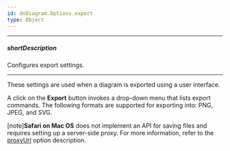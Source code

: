 ```yaml
---
id: dxDiagram.Options.export
type: Object
---
```

---
##### shortDescription
Configures export settings.

---
These settings are used when a diagram is exported using a user interface. 

A click on the **Export** button invokes a drop-down menu that lists export commands. The following formats are supported for exporting into: PNG, JPEG, and SVG.

[note]**Safari on Mac OS** does not implement an API for saving files and requires setting up a server-side proxy. For more information, refer to the [proxyUrl](/api-reference/10%20UI%20Widgets/dxDiagram/1%20Configuration/export/proxyUrl.md '{basewidgetpath}/Configuration/export#proxyUrl') option description.
